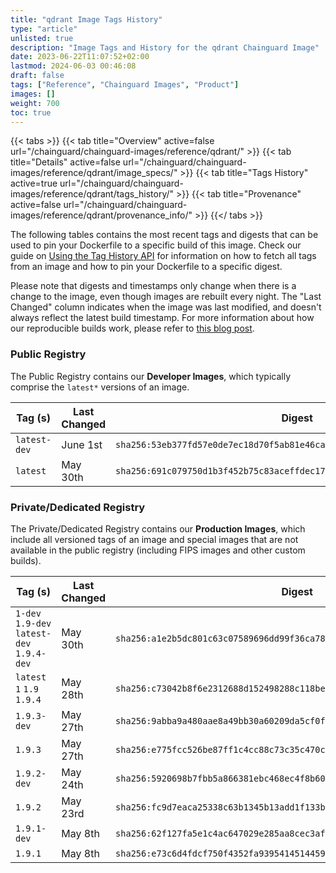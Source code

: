 ```yaml
---
title: "qdrant Image Tags History"
type: "article"
unlisted: true
description: "Image Tags and History for the qdrant Chainguard Image"
date: 2023-06-22T11:07:52+02:00
lastmod: 2024-06-03 00:46:08
draft: false
tags: ["Reference", "Chainguard Images", "Product"]
images: []
weight: 700
toc: true
---
```


{{< tabs >}}
{{< tab title="Overview" active=false url="/chainguard/chainguard-images/reference/qdrant/" >}}
{{< tab title="Details" active=false url="/chainguard/chainguard-images/reference/qdrant/image_specs/" >}}
{{< tab title="Tags History" active=true url="/chainguard/chainguard-images/reference/qdrant/tags_history/" >}}
{{< tab title="Provenance" active=false url="/chainguard/chainguard-images/reference/qdrant/provenance_info/" >}}
{{</ tabs >}}

The following tables contains the most recent tags and digests that can be used to pin your Dockerfile to a specific build of this image. Check our guide on [Using the Tag History API](/chainguard/chainguard-images/using-the-tag-history-api/) for information on how to fetch all tags from an image and how to pin your Dockerfile to a specific digest.

Please note that digests and timestamps only change when there is a change to the image, even though images are rebuilt every night. The "Last Changed" column indicates when the image was last modified, and doesn't always reflect the latest build timestamp. For more information about how our reproducible builds work, please refer to [this blog post](https://www.chainguard.dev/unchained/reproducing-chainguards-reproducible-image-builds).

### Public Registry
The Public Registry contains our **Developer Images**, which typically comprise the `latest*` versions of an image.

| Tag (s)       | Last Changed | Digest                                                                    |
|---------------|--------------|---------------------------------------------------------------------------|
|  `latest-dev` | June 1st     | `sha256:53eb377fd57e0de7ec18d70f5ab81e46cac7bb5bd101730e45e279e7708b3880` |
|  `latest`     | May 30th     | `sha256:691c079750d1b3f452b75c83aceffdec175df8dd5600cd28f659bd5c27afc6b8` |


### Private/Dedicated Registry
The Private/Dedicated Registry contains our **Production Images**, which include all versioned tags of an image and special images that are not available in the public registry (including FIPS images and other custom builds).

| Tag (s)                                     | Last Changed | Digest                                                                    |
|---------------------------------------------|--------------|---------------------------------------------------------------------------|
|  `1-dev` `1.9-dev` `latest-dev` `1.9.4-dev` | May 30th     | `sha256:a1e2b5dc801c63c07589696dd99f36ca7846081b5e32d642f8f305863ddcf275` |
|  `latest` `1` `1.9` `1.9.4`                 | May 28th     | `sha256:c73042b8f6e2312688d152498288c118bebb38a2d8bc834d884e29cf88deb41b` |
|  `1.9.3-dev`                                | May 27th     | `sha256:9abba9a480aae8a49bb30a60209da5cf0fb485314e2709987ced347c873f6094` |
|  `1.9.3`                                    | May 27th     | `sha256:e775fcc526be87ff1c4cc88c73c35c470c521bd325097b78464aa89bc81151ef` |
|  `1.9.2-dev`                                | May 24th     | `sha256:5920698b7fbb5a866381ebc468ec4f8b605dec1834a010dd333c8099b2c93ea9` |
|  `1.9.2`                                    | May 23rd     | `sha256:fc9d7eaca25338c63b1345b13add1f133b0a535b236dc2e7601374348a9d87eb` |
|  `1.9.1-dev`                                | May 8th      | `sha256:62f127fa5e1c4ac647029e285aa8cec3afb5d01f0f7b8c634955dc85cdf8db72` |
|  `1.9.1`                                    | May 8th      | `sha256:e73c6d4fdcf750f4352fa9395414514459719231f0f1716de883b407a9a3df05` |

